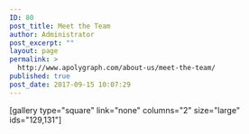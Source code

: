 ```yaml
---
ID: 80
post_title: Meet the Team
author: Administrator
post_excerpt: ""
layout: page
permalink: >
  http://www.apolygraph.com/about-us/meet-the-team/
published: true
post_date: 2017-09-15 10:07:29
---
```

[gallery type="square" link="none" columns="2" size="large" ids="129,131"]